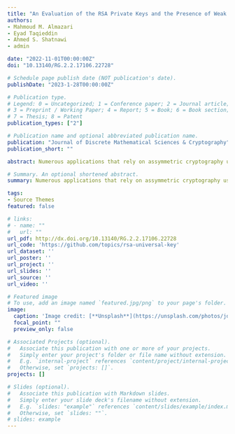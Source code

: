 ```yaml
---
title: "An Evaluation of the RSA Private Keys and the Presence of Weak Keys"
authors:
- Mahmoud M. Almazari
- Eyad Taqieddin
- Ahmed S. Shatnawi
- admin

date: "2022-11-01T00:00:00Z"
doi: "10.13140/RG.2.2.17106.22728"

# Schedule page publish date (NOT publication's date).
publishDate: "2023-1-28T00:00:00Z"

# Publication type.
# Legend: 0 = Uncategorized; 1 = Conference paper; 2 = Journal article;
# 3 = Preprint / Working Paper; 4 = Report; 5 = Book; 6 = Book section;
# 7 = Thesis; 8 = Patent
publication_types: ["2"]

# Publication name and optional abbreviated publication name.
publication: "Journal of Discrete Mathematical Sciences & Cryptography"
publication_short: ""

abstract: Numerous applications that rely on assymmetric cryptography use the RSA algorithm. It can be applied to digital signatures and the encryption of sensitive data. The secure storage of the private key is essential for the algorithm's strength. Finding ways to use factorization or other heuristics to determine the value of the private key was the goal of several academic efforts. The Euler totient or the Carmichael functions are both used in this study to analyze the private key properties and demonstrate the existence of many private keys for the same public key. We further demonstrate that a universal key that complies with the FIPS standard exists. Moreover, by taking advantage of a condition imposed by FIPS recommendations, we present a new method for attacking the RSA modulus (N). The attack is based on the value of the private key being greater than 2^(n/2) with n representing the modulus size.

# Summary. An optional shortened abstract.
summary: Numerous applications that rely on assymmetric cryptography use the RSA algorithm. It can be applied to digital signatures and the encryption of sensitive data. The secure storage of the private key is essential for the algorithm's strength. Finding ways to use factorization or other heuristics to determine the value of the private key was the goal of several academic efforts. The Euler totient or the Carmichael functions are both used in this study to analyze the private key properties and demonstrate the existence of many private keys for the same public key. We further demonstrate that a universal key that complies with the FIPS standard exists. Moreover, by taking advantage of a condition imposed by FIPS recommendations, we present a new method for attacking the RSA modulus (N). The attack is based on the value of the private key being greater than 2^(n/2) with n representing the modulus size.

tags:
- Source Themes
featured: false

# links:
# - name: ""
#   url: ""
url_pdf: http://dx.doi.org/10.13140/RG.2.2.17106.22728
url_code: 'https://github.com/topics/rsa-universal-key'
url_dataset: ''
url_poster: ''
url_project: ''
url_slides: ''
url_source: ''
url_video: ''

# Featured image
# To use, add an image named `featured.jpg/png` to your page's folder. 
image:
  caption: 'Image credit: [**Unsplash**](https://unsplash.com/photos/jdD8gXaTZsc)'
  focal_point: ""
  preview_only: false

# Associated Projects (optional).
#   Associate this publication with one or more of your projects.
#   Simply enter your project's folder or file name without extension.
#   E.g. `internal-project` references `content/project/internal-project/index.md`.
#   Otherwise, set `projects: []`.
projects: []

# Slides (optional).
#   Associate this publication with Markdown slides.
#   Simply enter your slide deck's filename without extension.
#   E.g. `slides: "example"` references `content/slides/example/index.md`.
#   Otherwise, set `slides: ""`.
# slides: example
---
```


